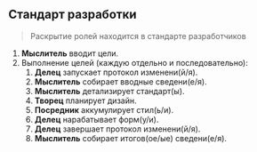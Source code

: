 ## Стандарт разработки

> Раскрытие ролей находится в стандарте разработчиков

1. **Мыслитель** вводит цели.
2. Выполнение целей (каждую отдельно и последовательно):
   1. **Делец** запускает протокол изменени(й/я).
   2. **Мыслитель** собирает вводные сведени(е/я).
   3. **Мыслитель** детализирует стандарт(ы).
   4. **Творец** планирует дизайн.
   5. **Посредник** аккумулирует стил(ь/и).
   6. **Делец** нарабатывает форм(у/и).
   7. **Делец** завершает протокол изменени(й/я).
   8. **Мыслитель** собирает итогов(ое/ые) сведени(е/я).